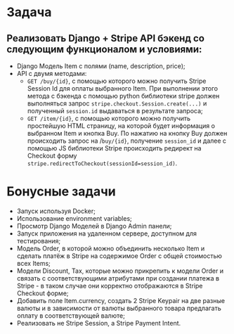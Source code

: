 # Задача

## Реализовать Django + Stripe API бэкенд со следующим функционалом и условиями:
- Django Модель Item с полями (name, description, price);
- API с двумя методами:
    - ```GET /buy/{id}```, c помощью которого можно получить Stripe Session Id для оплаты выбранного Item. При выполнении этого метода c бэкенда с помощью python библиотеки stripe должен выполняться запрос ```stripe.checkout.Session.create(...)``` и полученный ```session.id``` выдаваться в результате запроса;
    - ```GET /item/{id}```, c помощью которого можно получить простейшую HTML страницу, на которой будет информация о выбранном Item и кнопка Buy. По нажатию на кнопку Buy должен происходить запрос на /```buy/{id}```, получение ```session_id``` и далее с помощью JS библиотеки Stripe происходить редирект на Checkout форму ```stripe.redirectToCheckout(sessionId=session_id)```.

# Бонусные задачи
- Запуск используя Docker;
- Использование environment variables;
- Просмотр Django Моделей в Django Admin панели;
- Запуск приложения на удаленном сервере, доступном для тестирования;
- Модель Order, в которой можно объединить несколько Item и сделать платёж в Stripe на содержимое Order c общей стоимостью всех Items;
- Модели Discount, Tax, которые можно прикрепить к модели Order и связать с соответствующими атрибутами при создании платежа в Stripe - в таком случае они корректно отображаются в Stripe Checkout форме;
- Добавить поле Item.currency, создать 2 Stripe Keypair на две разные валюты и в зависимости от валюты выбранного товара предлагать оплату в соответствующей валюте;
- Реализовать не Stripe Session, а Stripe Payment Intent.
